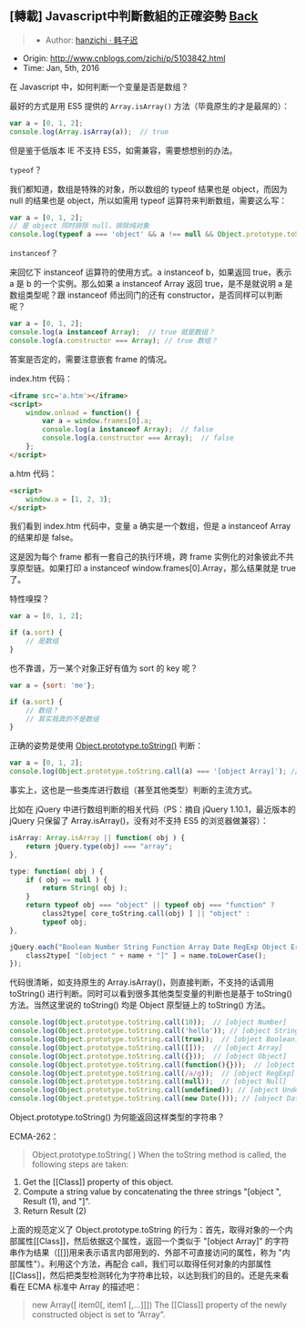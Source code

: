## [轉載] Javascript中判斷數組的正確姿勢 [Back](./../post.md)

> - Author: [hanzichi · 韩子迟](https://github.com/hanzichi)
- Origin: http://www.cnblogs.com/zichi/p/5103842.html
- Time: Jan, 5th, 2016

在 Javascript 中，如何判断一个变量是否是数组？

最好的方式是用 ES5 提供的 `Array.isArray()` 方法（毕竟原生的才是最屌的）：

```js
var a = [0, 1, 2];
console.log(Array.isArray(a));  // true
```

但是鉴于低版本 IE 不支持 ES5，如需兼容，需要想想别的办法。

`typeof`？

我们都知道，数组是特殊的对象，所以数组的 typeof 结果也是 object，而因为 null 的结果也是 object，所以如需用 typeof 运算符来判断数组，需要这么写：

```js
var a = [0, 1, 2];
// 是 object 同时排除 null、排除纯对象
console.log(typeof a === 'object' && a !== null && Object.prototype.toString.call(a) !== '[object Object]');  // true
```

`instanceof`？

来回忆下 instanceof 运算符的使用方式。a instanceof b，如果返回 true，表示 a 是 b 的一个实例。那么如果 a instanceof Array 返回 true，是不是就说明 a 是 数组类型呢？跟 instanceof 师出同门的还有 constructor，是否同样可以判断呢？

```js
var a = [0, 1, 2];
console.log(a instanceof Array);  // true 就是数组？
console.log(a.constructor === Array); // true 数组？
```

答案是否定的，需要注意嵌套 frame 的情况。

index.htm 代码：

```html
<iframe src='a.htm'></iframe>
<script>
    window.onload = function() {
        var a = window.frames[0].a;
        console.log(a instanceof Array);  // false
        console.log(a.constructor === Array);  // false
    };
</script>
```

a.htm 代码：

```html
<script>
    window.a = [1, 2, 3];
</script>
```

我们看到 index.htm 代码中，变量 a 确实是一个数组，但是 a instanceof Array 的结果却是 false。

这是因为每个 frame 都有一套自己的执行环境，跨 frame 实例化的对象彼此不共享原型链。如果打印 a instanceof window.frames[0].Array，那么结果就是 true 了。

特性嗅探？

```js
var a = [0, 1, 2];

if (a.sort) {
    // 是数组
}
```

也不靠谱，万一某个对象正好有值为 sort 的 key 呢？

```js
var a = {sort: 'me'};

if (a.sort) {
    // 数组？
    // 其实我真的不是数组
}
```

正确的姿势是使用 [Object.prototype.toString()](https://developer.mozilla.org/zh-CN/docs/Web/JavaScript/Reference/Global_Objects/Object/toString) 判断：

```js
var a = [0, 1, 2];
console.log(Object.prototype.toString.call(a) === '[object Array]'); // true
```

事实上，这也是一些类库进行数组（甚至其他类型）判断的主流方式。

比如在 jQuery 中进行数组判断的相关代码（PS：摘自 jQuery 1.10.1，最近版本的 jQuery 只保留了 Array.isArray()，没有对不支持 ES5 的浏览器做兼容）：

```js
isArray: Array.isArray || function( obj ) {
    return jQuery.type(obj) === "array";
},

type: function( obj ) {
    if ( obj == null ) {
        return String( obj );
    }
    return typeof obj === "object" || typeof obj === "function" ?
        class2type[ core_toString.call(obj) ] || "object" :
        typeof obj;
},

jQuery.each("Boolean Number String Function Array Date RegExp Object Error".split(" "), function(i, name) {
    class2type[ "[object " + name + "]" ] = name.toLowerCase();
});
```

代码很清晰，如支持原生的 Array.isArray()，则直接判断，不支持的话调用 toString() 进行判断。同时可以看到很多其他类型变量的判断也是基于 toString() 方法。当然这里说的 toString() 均是 Object 原型链上的 toString() 方法。

```js
console.log(Object.prototype.toString.call(10));  // [object Number]
console.log(Object.prototype.toString.call('hello')); // [object String]
console.log(Object.prototype.toString.call(true));  // [object Boolean]
console.log(Object.prototype.toString.call([]));  // [object Array]
console.log(Object.prototype.toString.call({}));  // [object Object]
console.log(Object.prototype.toString.call(function(){}));  // [object Function]
console.log(Object.prototype.toString.call(/a/g));  // [object RegExp]
console.log(Object.prototype.toString.call(null));  // [object Null]
console.log(Object.prototype.toString.call(undefined)); // [object Undefined]
console.log(Object.prototype.toString.call(new Date())); // [object Date]
```

Object.prototype.toString() 为何能返回这样类型的字符串？

ECMA-262：

> Object.prototype.toString( ) When the toString method is called, the following steps are taken: 
1. Get the [[Class]] property of this object. 
2. Compute a string value by concatenating the three strings "[object ", Result (1), and "]". 
3. Return Result (2)

上面的规范定义了 Object.prototype.toString 的行为：首先，取得对象的一个内部属性[[Class]]，然后依据这个属性，返回一个类似于 "[object Array]" 的字符串作为结果（[[]]用来表示语言内部用到的、外部不可直接访问的属性，称为 "内部属性"）。利用这个方法，再配合 call，我们可以取得任何对象的内部属性 [[Class]]，然后把类型检测转化为字符串比较，以达到我们的目的。还是先来看看在 ECMA 标准中 Array 的描述吧：

> new Array([ item0[, item1 [,…]]]) 
The [[Class]] property of the newly constructed object is set to “Array”.
